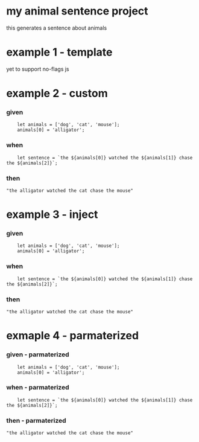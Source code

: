 # my animal sentence project

this generates a sentence about animals

# example 1 - template

yet to support no-flags js

# example 2 - custom

### given

```
    let animals = ['dog', 'cat', 'mouse'];
    animals[0] = 'alligator';
```

### when

```
    let sentence = `the ${animals[0]} watched the ${animals[1]} chase the ${animals[2]}`;
```

### then

```
"the alligator watched the cat chase the mouse"
```

# example 3 - inject

### given

```
    let animals = ['dog', 'cat', 'mouse'];
    animals[0] = 'alligator';
```

### when

```
    let sentence = `the ${animals[0]} watched the ${animals[1]} chase the ${animals[2]}`;
```

### then

```
"the alligator watched the cat chase the mouse"
```


# exmaple 4 - parmaterized

### given - parmaterized

```
    let animals = ['dog', 'cat', 'mouse'];
    animals[0] = 'alligator';
```

### when - parmaterized

```
    let sentence = `the ${animals[0]} watched the ${animals[1]} chase the ${animals[2]}`;
```

### then - parmaterized

```
"the alligator watched the cat chase the mouse"
```

